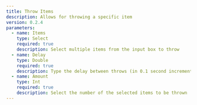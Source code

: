 ```yaml
---
title: Throw Items
description: Allows for throwing a specific item
version: 0.2.4
parameters:
  - name: Items
    type: Select
    required: true
    description: Select multiple items from the input box to throw
  - name: Delay
    type: Double
    required: true
    description: Type the delay between throws (in 0.1 second increments)
  - name: Amount
    type: Int
    required: true
    description: Select the number of the selected items to be thrown
---
```

